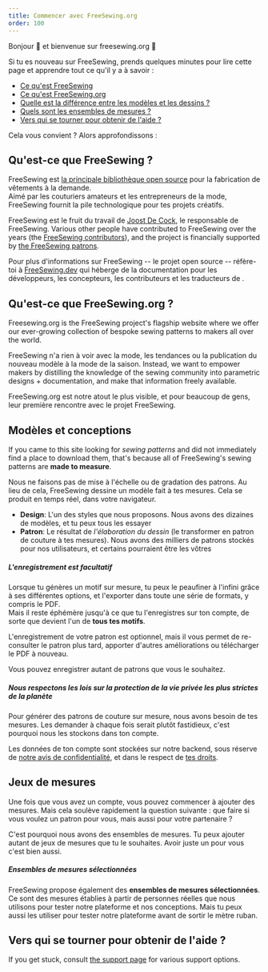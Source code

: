 ```yaml
---
title: Commencer avec FreeSewing.org
order: 100
---
```


Bonjour 👋 et bienvenue sur freesewing.org 🙂

Si tu es nouveau sur FreeSewing, prends quelques minutes pour lire cette page et apprendre tout ce qu'il y a à savoir :

- [Ce qu'est FreeSewing](#what-is-freesewing)
- [Ce qu'est FreeSewing.org](#what-is-freesewingorg)
- [Quelle est la différence entre les modèles et les dessins ?](#patterns-vs-designs)
- [Quels sont les ensembles de mesures ?](#measurements-sets)
- [Vers qui se tourner pour obtenir de l'aide ?](#where-to-turn-to-for-help)

Cela vous convient ? Alors approfondissons :

## Qu'est-ce que FreeSewing ?

FreeSewing est [la principale bibliothèque open source](https://github.com/freesewing) pour la fabrication de vêtements à la demande.  
Aimé par les couturiers amateurs et les entrepreneurs de la mode, FreeSewing fournit la pile technologique pour tes projets créatifs.

FreeSewing est le fruit du travail de [Joost De Cock](https://github.com/joostdecock), le responsable de FreeSewing. Various other people have contributed to FreeSewing over the years (the [FreeSewing contributors](/contributors)), and the project is financially supported by [the FreeSewing patrons](/patrons).

<Tip>

Pour plus d'informations sur FreeSewing -- le projet open source -- réfère-toi à
[FreeSewing.dev](https://freesewing.dev/) qui héberge de la documentation pour les développeurs, les concepteurs, les contributeurs et les traducteurs de
.

</Tip>

## Qu'est-ce que FreeSewing.org ?

Freesewing.org is the FreeSewing project's flagship website where we offer our ever-growing collection of bespoke sewing patterns to makers all over the world.

FreeSewing n'a rien à voir avec la mode, les tendances ou la publication du nouveau modèle à la mode de la saison. Instead, we want to empower makers by distilling the knowledge of the sewing community into parametric designs + documentation, and make that information freely available.

FreeSewing.org est notre atout le plus visible, et pour beaucoup de gens, leur première rencontre avec le projet FreeSewing.

## Modèles et conceptions

If you came to this site looking for _sewing patterns_ and did not immediately find a place to download them, that's because all of FreeSewing's sewing patterns are **made to measure**.

Nous ne faisons pas de mise à l'échelle ou de gradation des patrons. Au lieu de cela, FreeSewing dessine un modèle fait à tes mesures. Cela se produit en temps réel, dans votre navigateur.

- **Design**: L'un des styles que nous proposons. Nous avons des dizaines de modèles, et tu peux tous les essayer
- **Patron**: Le résultat de *l'élaboration du dessin* (le transformer en patron de couture à tes mesures). Nous avons des milliers de patrons stockés pour nos utilisateurs, et certains pourraient être les vôtres

<Tip>

##### L'enregistrement est facultatif

Lorsque tu génères un motif sur mesure, tu peux le peaufiner à l'infini grâce à ses différentes options,
et l'exporter dans toute une série de formats, y compris le PDF.  
Mais il reste éphémère jusqu'à ce que tu l'enregistres sur ton compte, de sorte que
devient l'un de **tous tes motifs**.

L'enregistrement de votre patron est optionnel, mais il vous permet de re-consulter le patron plus tard, apporter d'autres améliorations ou télécharger le PDF à nouveau.

Vous pouvez enregistrer autant de patrons que vous le souhaitez.

</Tip>

<Note>

##### Nous respectons les lois sur la protection de la vie privée les plus strictes de la planète
Pour générer des patrons de couture sur mesure, nous avons besoin de tes mesures.
Les demander à chaque fois serait plutôt fastidieux, c'est pourquoi nous les stockons dans ton compte.

Les données de ton compte sont stockées sur notre backend, sous réserve de [notre avis de confidentialité](/docs/about/privacy),
et dans le respect de [tes droits](docs/about/rights/).

</Note>

## Jeux de mesures

Une fois que vous avez un compte, vous pouvez commencer à ajouter des mesures. Mais cela soulève rapidement la question suivante : que faire si vous voulez un patron pour vous, mais aussi pour votre partenaire ?

C'est pourquoi nous avons des ensembles de mesures. Tu peux ajouter autant de jeux de mesures que tu le souhaites. Avoir juste un pour vous c'est bien aussi.

<Tip>

##### Ensembles de mesures sélectionnées

FreeSewing propose également des **ensembles de mesures sélectionnées**. Ce sont des mesures établies à partir de personnes réelles que nous utilisons pour tester notre plateforme et nos conceptions. Mais tu peux aussi les utiliser pour tester notre plateforme avant de sortir le mètre ruban.

</Tip>

## Vers qui se tourner pour obtenir de l'aide ?

If you get stuck, consult [the support page](/support/) for various support options.


